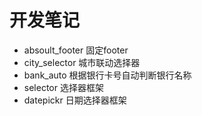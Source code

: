 # 开发笔记

* absoult_footer 固定footer
* city_selector 城市联动选择器
* bank_auto 根据银行卡号自动判断银行名称
* selector 选择器框架
* datepickr 日期选择器框架